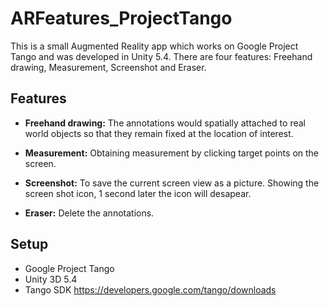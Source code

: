 # ARFeatures_ProjectTango
This is a small Augmented Reality app which works on Google Project Tango and was developed in Unity 5.4. 
There are four features: Freehand drawing, Measurement, Screenshot and Eraser.

## Features
* **Freehand drawing:** The annotations would spatially attached to real world objects so that they remain fixed 
at the location of interest.

* **Measurement:** Obtaining measurement by clicking target points on the screen.

* **Screenshot:** To save the current screen view as a picture. Showing the screen shot icon, 1 second later the icon will desapear.

* **Eraser:** Delete the annotations.

## Setup
* Google Project Tango
* Unity 3D 5.4
* Tango SDK https://developers.google.com/tango/downloads



